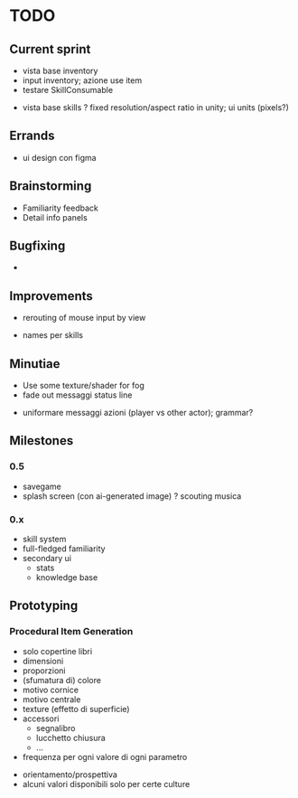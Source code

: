# TODO

## Current sprint
- vista base inventory
- input inventory; azione use item
- testare SkillConsumable
+ vista base skills
? fixed resolution/aspect ratio in unity; ui units (pixels?)

## Errands
- ui design con figma

## Brainstorming
- Familiarity feedback
- Detail info panels

## Bugfixing
-

## Improvements
- rerouting of mouse input by view
+ names per skills

## Minutiae
+ Use some texture/shader for fog
+ fade out messaggi status line
- uniformare messaggi azioni (player vs other actor); grammar?



## Milestones


### 0.5
- savegame
- splash screen (con ai-generated image)
? scouting musica


### 0.x
- skill system
- full-fledged familiarity
- secondary ui
	- stats
	- knowledge base



## Prototyping
### Procedural Item Generation
- solo copertine libri
- dimensioni
- proporzioni
- (sfumatura di) colore
- motivo cornice
- motivo centrale
- texture (effetto di superficie)
- accessori
	- segnalibro
	- lucchetto chiusura
	- ...
- frequenza per ogni valore di ogni parametro

+ orientamento/prospettiva
+ alcuni valori disponibili solo per certe culture


